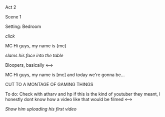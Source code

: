 Act 2

Scene 1

Setting: Bedroom

_click_

MC
Hi guys, my name is {mc}

*slams his face into the table*

<!-->
Bloopers, basically
<-->

MC
Hi guys, my name is [mc] and today we're gonna be...

CUT TO A MONTAGE OF GAMING THINGS

<!-->

To do:

Check with atharv and hp if this is the kind of youtuber they meant, I honestly dont know how a video like that would be filmed

<-->

_Show him uploading his first video_

